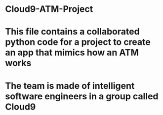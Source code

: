 # Cloud9-ATM-Project
# This file contains a collaborated python code for a project to create an app that mimics how an ATM works
# The team is made of intelligent software engineers in a group called Cloud9
